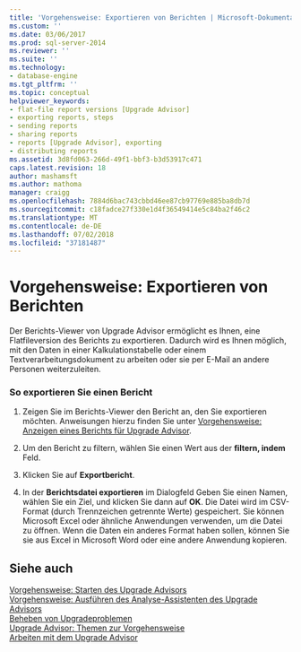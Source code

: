 ```yaml
---
title: 'Vorgehensweise: Exportieren von Berichten | Microsoft-Dokumentation'
ms.custom: ''
ms.date: 03/06/2017
ms.prod: sql-server-2014
ms.reviewer: ''
ms.suite: ''
ms.technology:
- database-engine
ms.tgt_pltfrm: ''
ms.topic: conceptual
helpviewer_keywords:
- flat-file report versions [Upgrade Advisor]
- exporting reports, steps
- sending reports
- sharing reports
- reports [Upgrade Advisor], exporting
- distributing reports
ms.assetid: 3d8fd063-266d-49f1-bbf3-b3d53917c471
caps.latest.revision: 18
author: mashamsft
ms.author: mathoma
manager: craigg
ms.openlocfilehash: 7884d6bac743cbbd46ee87cb97769e885ba8db7d
ms.sourcegitcommit: c18fadce27f330e1d4f36549414e5c84ba2f46c2
ms.translationtype: MT
ms.contentlocale: de-DE
ms.lasthandoff: 07/02/2018
ms.locfileid: "37181487"
---
```

# <a name="how-to-export-reports"></a>Vorgehensweise: Exportieren von Berichten
  Der Berichts-Viewer von Upgrade Advisor ermöglicht es Ihnen, eine Flatfileversion des Berichts zu exportieren. Dadurch wird es Ihnen möglich, mit den Daten in einer Kalkulationstabelle oder einem Textverarbeitungsdokument zu arbeiten oder sie per E-Mail an andere Personen weiterzuleiten.  
  
### <a name="to-export-a-report"></a>So exportieren Sie einen Bericht  
  
1.  Zeigen Sie im Berichts-Viewer den Bericht an, den Sie exportieren möchten. Anweisungen hierzu finden Sie unter [Vorgehensweise: Anzeigen eines Berichts für Upgrade Advisor](../../../2014/sql-server/install/how-to-view-an-upgrade-advisor-report.md).  
  
2.  Um den Bericht zu filtern, wählen Sie einen Wert aus der **filtern, indem** Feld.  
  
3.  Klicken Sie auf **Exportbericht**.  
  
4.  In der **Berichtsdatei exportieren** im Dialogfeld Geben Sie einen Namen, wählen Sie ein Ziel, und klicken Sie dann auf **OK**. Die Datei wird im CSV-Format (durch Trennzeichen getrennte Werte) gespeichert. Sie können Microsoft Excel oder ähnliche Anwendungen verwenden, um die Datei zu öffnen. Wenn die Daten ein anderes Format haben sollen, können Sie sie aus Excel in Microsoft Word oder eine andere Anwendung kopieren.  
  
## <a name="see-also"></a>Siehe auch  
 [Vorgehensweise: Starten des Upgrade Advisors](../../../2014/sql-server/install/how-to-launch-upgrade-advisor.md)   
 [Vorgehensweise: Ausführen des Analyse-Assistenten des Upgrade Advisors](../../../2014/sql-server/install/how-to-run-the-upgrade-advisor-analysis-wizard.md)   
 [Beheben von Upgradeproblemen](../../../2014/sql-server/install/resolving-upgrade-issues.md)   
 [Upgrade Advisor: Themen zur Vorgehensweise](../../../2014/sql-server/install/upgrade-advisor-how-to-topics.md)   
 [Arbeiten mit dem Upgrade Advisor](../../../2014/sql-server/install/working-with-upgrade-advisor.md)  
  
  
